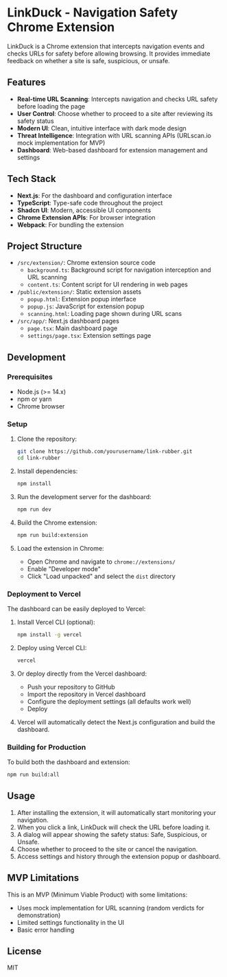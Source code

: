 # LinkDuck - Navigation Safety Chrome Extension

LinkDuck is a Chrome extension that intercepts navigation events and checks URLs for safety before allowing browsing. It provides immediate feedback on whether a site is safe, suspicious, or unsafe.

## Features

- **Real-time URL Scanning**: Intercepts navigation and checks URL safety before loading the page
- **User Control**: Choose whether to proceed to a site after reviewing its safety status
- **Modern UI**: Clean, intuitive interface with dark mode design
- **Threat Intelligence**: Integration with URL scanning APIs (URLscan.io mock implementation for MVP)
- **Dashboard**: Web-based dashboard for extension management and settings

## Tech Stack

- **Next.js**: For the dashboard and configuration interface
- **TypeScript**: Type-safe code throughout the project
- **Shadcn UI**: Modern, accessible UI components
- **Chrome Extension APIs**: For browser integration
- **Webpack**: For bundling the extension

## Project Structure

- `/src/extension/`: Chrome extension source code
  - `background.ts`: Background script for navigation interception and URL scanning
  - `content.ts`: Content script for UI rendering in web pages
- `/public/extension/`: Static extension assets
  - `popup.html`: Extension popup interface
  - `popup.js`: JavaScript for extension popup
  - `scanning.html`: Loading page shown during URL scans
- `/src/app/`: Next.js dashboard pages
  - `page.tsx`: Main dashboard page
  - `settings/page.tsx`: Extension settings page

## Development

### Prerequisites

- Node.js (>= 14.x)
- npm or yarn
- Chrome browser

### Setup

1. Clone the repository:
   ```bash
   git clone https://github.com/yourusername/link-rubber.git
   cd link-rubber
   ```

2. Install dependencies:
   ```bash
   npm install
   ```

3. Run the development server for the dashboard:
   ```bash
   npm run dev
   ```

4. Build the Chrome extension:
   ```bash
   npm run build:extension
   ```

5. Load the extension in Chrome:
   - Open Chrome and navigate to `chrome://extensions/`
   - Enable "Developer mode"
   - Click "Load unpacked" and select the `dist` directory

### Deployment to Vercel

The dashboard can be easily deployed to Vercel:

1. Install Vercel CLI (optional):
   ```bash
   npm install -g vercel
   ```

2. Deploy using Vercel CLI:
   ```bash
   vercel
   ```

3. Or deploy directly from the Vercel dashboard:
   - Push your repository to GitHub
   - Import the repository in Vercel dashboard
   - Configure the deployment settings (all defaults work well)
   - Deploy

4. Vercel will automatically detect the Next.js configuration and build the dashboard.

### Building for Production

To build both the dashboard and extension:

```bash
npm run build:all
```

## Usage

1. After installing the extension, it will automatically start monitoring your navigation.
2. When you click a link, LinkDuck will check the URL before loading it.
3. A dialog will appear showing the safety status: Safe, Suspicious, or Unsafe.
4. Choose whether to proceed to the site or cancel the navigation.
5. Access settings and history through the extension popup or dashboard.

## MVP Limitations

This is an MVP (Minimum Viable Product) with some limitations:

- Uses mock implementation for URL scanning (random verdicts for demonstration)
- Limited settings functionality in the UI
- Basic error handling

## License

MIT
